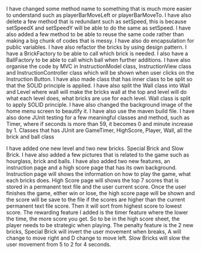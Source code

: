 I have changed some method name to something that is much more easier to understand
such as playerBarMoveLeft or playerBarMoveTo.
I have also delete a few method that is redundant such as setSpeed, this is because
setSpeedX and setSpeedY will be able to do the same as setSpeed.
I have also added a few method to be able to reuse the same code rather than 
making a big chunk of codes that is messy.
I have also do encapsulation for public variables. 
I have also refactor the bricks by using design pattern. I have a BrickFactory to be able to call which brick is needed. 
I also have a BallFactory to be able to call which ball when further additions.
I have also organise the code by MVC in InstructionModel class, InstructionView class and InstructionController class 
which will be shown when user clicks on the Instruction Button.
I have also made class that has inner class to be split so that the SOLID principle is applied.
I have also split the Wall class into Wall and Level where wall will make the bricks wall at the top and level will do what
each level does, what bricks are use for each level. Wall class is split to apply SOLID principle.
I have also changed the background image of the home menu screen to beautify it.
I have also use the maven build file.
I have also done JUnit testing for a few meaningful classes and method, such as Timer, where if seconds is more than 59, it becomes 0 and minute increase by 1.
Classes that has JUnit are GameTimer, HighScore, Player, Wall, all the brick and ball class


I have added one new level and two new bricks. Special Brick and Slow Brick. 
I have also added a few pictures that is related to the game such as hourglass, brick and balls.
I have also added two new features, an instruction page and a high score page that has its own background.
Instruction page will shows the information on how to play the game, what each bricks does.
High Score page will shows the top 7 scores that is stored in a permanent text file and the user current score.
Once the user finishes the game, either win or lose, the high score page will be shown and the score will be save to the file
if the scores are higher than the current permanent text file score. Then it will sort from highest score to lowest score.
The rewarding feature I added is the timer feature where the lower the time, the more score you get. So to be in the high score sheet, the player needs to be strategic
when playing. The penalty feature is the 2 new bricks, Special Brick will invert the user movement when breaks, A will change to move right and D change to move left.
Slow Bricks will slow the user movement from 5 to 2 for 4 seconds. 